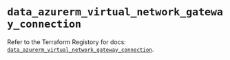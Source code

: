 # `data_azurerm_virtual_network_gateway_connection`

Refer to the Terraform Registory for docs: [`data_azurerm_virtual_network_gateway_connection`](https://www.terraform.io/docs/providers/azurerm/d/virtual_network_gateway_connection).
